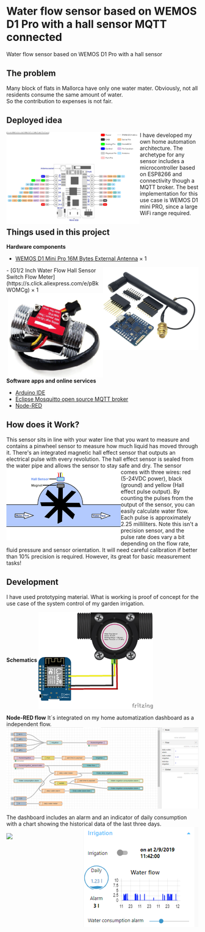 # Water flow sensor based on WEMOS D1 Pro with a hall sensor MQTT connected
Water flow sensor based on WEMOS D1 Pro with a hall sensor

## The problem
Many block of flats in Mallorca have only one water mater. 
Obviously, not all residents consume the same amount of water.  
So the contribution to expenses is not fair.

## Deployed idea
<img src="https://github.com/McOrts/Water_flow_sensor_MQTT/blob/master/Pictures/WEMOS-D1-mini-PRO_pinout.jpg" width="350" align="left" />
I have developed my own home automation architecture. The archetype for any sensor includes a microcontroller based on ESP8266 and connectivity though a MQTT broker. 
The best implementation for this use case is WEMOS D1 mini PRO, since a large WiFi range required. 



## Things used in this project
**Hardware components**
- [WEMOS D1 Mini Pro 16M Bytes External Antenna](https://s.click.aliexpress.com/e/kMC1v8nW) ×	1	 
<img src="https://github.com/McOrts/Water_flow_sensor_MQTT/blob/master/Pictures/WemosD1MiniPro.PNG" width="250" align="right" />
- [G1/2 Inch Water Flow Hall Sensor Switch Flow Meter](https://s.click.aliexpress.com/e/pBkWOMCg) ×	1	
<img src="https://github.com/McOrts/Water_flow_sensor_MQTT/blob/master/Pictures/WaterFlowSensorHall.PNG" width="250" align="right" />

**Software apps and online services**
- [Arduino IDE](https://www.hackster.io/arduino/products/arduino-ide?ref=project-8e87cc)
- [Eclipse Mosquitto open source MQTT broker](https://mosquitto.org/)
- [Node-RED](https://nodered.org/)

## How does it Work?
This sensor sits in line with your water line that you want to measure and contains a pinwheel sensor to measure how much liquid has moved through it. There's an integrated magnetic hall effect sensor that outputs an electrical pulse with every revolution. The hall effect sensor is sealed from the water pipe and allows the sensor to stay safe and dry.
<img src="https://github.com/McOrts/Water_flow_sensor_MQTT/blob/master/Pictures/HT_Water_flow_sensor_hall_sensor.JPG" width="300" align="left" />
The sensor comes with three wires: red (5-24VDC power), black (ground) and yellow (Hall effect pulse output). By counting the pulses from the output of the sensor, you can easily calculate water flow. Each pulse is approximately 2.25 milliliters. Note this isn't a precision sensor, and the pulse rate does vary a bit depending on the flow rate, fluid pressure and sensor orientation. It will need careful calibration if better than 10% precision is required. However, its great for basic measurement tasks!

## Development
I have used prototyping material. What is working is proof of concept for the use case of the system control of my garden irrigation.

**Schematics**
<img src="https://github.com/McOrts/Water_flow_sensor_MQTT/blob/master/Pictures/Water_flow_sensor_MQTT_bb.png" width="300"  align="center" /> 

**Node-RED flow**
It´s integrated on my home automatization dashboard as a independent flow. 
<img src="https://github.com/McOrts/Water_flow_sensor_MQTT/blob/master/Pictures/Water_flow_sensor_MQTT_NODE-RED.png" align="center" /> 

The dashboard includes an alarm and an indicator of daily consumption with a chart showing the historical data of the last three days.
<img src="https://github.com/McOrts/Water_flow_sensor_MQTT/blob/master/Pictures/Water_flow_sensor_MQTT_NODE-RED_UI.png" align="right" /> 

<img src="https://github.com/McOrts/Water_flow_sensor_MQTT/blob/master/Pictures/Water_flow_sensor_MQTT_real.GIF" align="center" /> 


